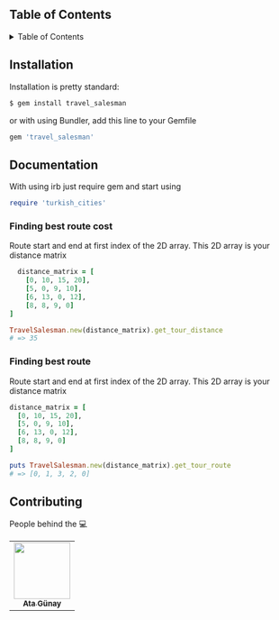## Table of Contents
<details>
    <summary>Table of Contents</summary>
    <ul>
        <li><a href="#installation">Installation</a></li>
        <li>
            <a href="#documentation">Documentation</a>
            <ul>
                <li><a href="#finding-best-route-cost">Finding best route cost</a></li>
                <li><a href="#finding-best-route">Finding best route</a></li>
            </ul>
      </li>
        <li><a href="#contributing">Contributing</a></li>

</details>

## Installation

Installation is pretty standard:

```sh
$ gem install travel_salesman
```

or with using Bundler, add this line to your Gemfile

```rb
gem 'travel_salesman'
```
  
  ## Documentation

With using irb just require gem and start using

```rb
require 'turkish_cities'
```

### Finding best route cost

Route start and end at first index of the 2D array. This 2D array is your distance matrix
  
```rb
  distance_matrix = [
    [0, 10, 15, 20],
    [5, 0, 9, 10],
    [6, 13, 0, 12],
    [8, 8, 9, 0]
]

TravelSalesman.new(distance_matrix).get_tour_distance
# => 35 
```
  
### Finding best route
 
Route start and end at first index of the 2D array. This 2D array is your distance matrix
  
  ```rb
  distance_matrix = [
    [0, 10, 15, 20],
    [5, 0, 9, 10],
    [6, 13, 0, 12],
    [8, 8, 9, 0]
]

puts TravelSalesman.new(distance_matrix).get_tour_route
# => [0, 1, 3, 2, 0]

```
  
## Contributing

People behind the 💻
<table>
  <tr>
    <td align="center"><a href="https://www.linkedin.com/in/atagunay/"><img src="https://avatars.githubusercontent.com/u/69992550?s=400&u=86cfe8b995883b055b76cf335cc5427f2525bdd1&v=4" width="100px;" alt=""/><br /><sub><b>Ata Günay</b></sub></a><br /></td>
  </tr>
</table>
  
